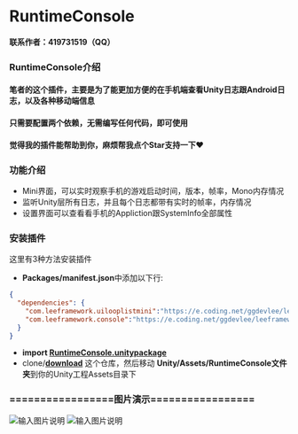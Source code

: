 # RuntimeConsole

**联系作者：419731519（QQ）**

### RuntimeConsole介绍
#### 笔者的这个插件，主要是为了能更加方便的在手机端查看Unity日志跟Android日志，以及各种移动端信息
#### 只需要配置两个依赖，无需编写任何代码，即可使用
#### 觉得我的插件能帮助到你，麻烦帮我点个Star支持一下❤️


### 功能介绍
- Mini界面，可以实时观察手机的游戏启动时间，版本，帧率，Mono内存情况
- 监听Unity层所有日志，并且每个日志都带有实时的帧率，内存情况
- 设置界面可以查看看手机的Appliction跟SystemInfo全部属性


### 安装插件
这里有3种方法安装插件
- **Packages/manifest.json**中添加以下行:
```json
{
  "dependencies": {
	"com.leeframework.uilooplistmini":"https://e.coding.net/ggdevlee/leeframework/LoopListMini.git#1.0.1",
	"com.leeframework.console":"https://e.coding.net/ggdevlee/leeframework/RuntimeConsole.git#1.1.1"
  }
}
```
- **import [RuntimeConsole.unitypackage](https://github.com/GGDevLee/UnityRuntimeConsole/blob/main/Release/RuntimeConsole.unitypackage)**
- clone/**[download](https://codeload.github.com/GGDevLee/UnityRuntimeConsole/zip/refs/heads/main)** 这个仓库，然后移动 **Unity/Assets/RuntimeConsole文件夹**到你的Unity工程Assets目录下

### =================图片演示=================
![输入图片说明](TmpGif/screenshots.gif)
![输入图片说明](TmpGif/screenshots2.gif)

